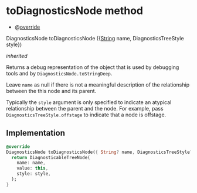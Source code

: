 


# toDiagnosticsNode method







- @[override](https://api.flutter.dev/flutter/dart-core/override-constant.html)

DiagnosticsNode toDiagnosticsNode
({[String](https://api.flutter.dev/flutter/dart-core/String-class.html) name, DiagnosticsTreeStyle style})

_inherited_



<p>Returns a debug representation of the object that is used by debugging
tools and by <code>DiagnosticsNode.toStringDeep</code>.</p>
<p>Leave <code>name</code> as null if there is not a meaningful description of the
relationship between the this node and its parent.</p>
<p>Typically the <code>style</code> argument is only specified to indicate an atypical
relationship between the parent and the node. For example, pass
<code>DiagnosticsTreeStyle.offstage</code> to indicate that a node is offstage.</p>



## Implementation

```dart
@override
DiagnosticsNode toDiagnosticsNode({ String? name, DiagnosticsTreeStyle? style }) {
  return DiagnosticableTreeNode(
    name: name,
    value: this,
    style: style,
  );
}
```







